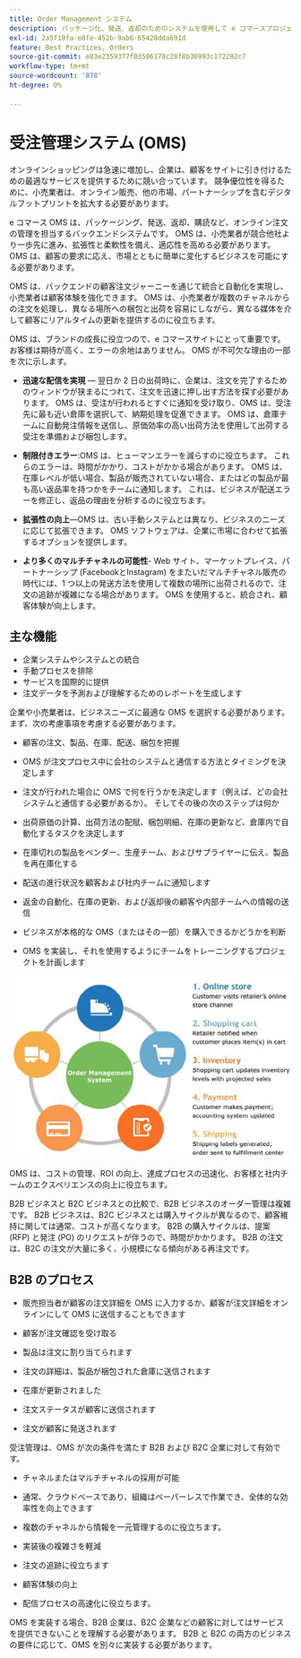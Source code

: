 ```yaml
---
title: Order Management システム
description: パッケージ化、発送、返却のためのシステムを使用して e コマースプロジェクトを完了します。
exl-id: 2a5f19fa-e8fe-452b-9ab6-65428dda691d
feature: Best Practices, Orders
source-git-commit: e83e2359377f03506178c28f8b30993c172282c7
workflow-type: tm+mt
source-wordcount: '878'
ht-degree: 0%

---
```


# 受注管理システム (OMS)

オンラインショッピングは急速に増加し、企業は、顧客をサイトに引き付けるための最適なサービスを提供するために競い合っています。 競争優位性を得るために、小売業者は、オンライン販売、他の市場、パートナーシップを含むデジタルフットプリントを拡大する必要があります。

e コマース OMS は、パッケージング、発送、返却、購読など、オンライン注文の管理を担当するバックエンドシステムです。 OMS は、小売業者が競合他社より一歩先に進み、拡張性と柔軟性を備え、適応性を高める必要があります。 OMS は、顧客の要求に応え、市場とともに簡単に変化するビジネスを可能にする必要があります。

OMS は、バックエンドの顧客注文ジャーニーを通じて統合と自動化を実現し、小売業者は顧客体験を強化できます。 OMS は、小売業者が複数のチャネルからの注文を処理し、異なる場所への梱包と出荷を容易にしながら、異なる媒体を介して顧客にリアルタイムの更新を提供するのに役立ちます。

OMS は、ブランドの成長に役立つので、e コマースサイトにとって重要です。 お客様は期待が高く、エラーの余地はありません。 OMS が不可欠な理由の一部を次に示します。

- **迅速な配信を実現** — 翌日か 2 日の出荷時に、企業は、注文を完了するためのウィンドウが狭まるにつれて、注文を迅速に押し出す方法を探す必要があります。 OMS は、受注が行われるとすぐに通知を受け取り、OMS は、受注先に最も近い倉庫を選択して、納期処理を促進できます。 OMS は、倉庫チームに自動発注情報を送信し、原価効率の高い出荷方法を使用して出荷する受注を準備および梱包します。

- **制限付きエラー**:OMS は、ヒューマンエラーを減らすのに役立ちます。 これらのエラーは、時間がかかり、コストがかかる場合があります。 OMS は、在庫レベルが低い場合、製品が販売されていない場合、またはどの製品が最も高い返品率を持つかをチームに通知します。 これは、ビジネスが配送エラーを修正し、返品の理由を分析するのに役立ちます。

- **拡張性の向上**—OMS は、古い手動システムとは異なり、ビジネスのニーズに応じて拡張できます。 OMS ソフトウェアは、企業に市場に合わせて拡張するオプションを提供します。

- **より多くのマルチチャネルの可能性**- Web サイト、マーケットプレイス、パートナーシップ (FacebookとInstagram) をまたいだマルチチャネル販売の時代には、1 つ以上の発送方法を使用して複数の場所に出荷されるので、注文の追跡が複雑になる場合があります。 OMS を使用すると、統合され、顧客体験が向上します。

## 主な機能

- 企業システムやシステムとの統合
- 手動プロセスを排除
- サービスを国際的に提供
- 注文データを予測および理解するためのレポートを生成します

企業や小売業者は、ビジネスニーズに最適な OMS を選択する必要があります。 まず、次の考慮事項を考慮する必要があります。

- 顧客の注文、製品、在庫、配送、梱包を把握

- OMS が注文プロセス中に会社のシステムと通信する方法とタイミングを決定します

- 注文が行われた場合に OMS で何を行うかを決定します（例えば、どの会社システムと通信する必要があるか）。 そしてその後の次のステップは何か

- 出荷原価の計算、出荷方法の配賦、梱包明細、在庫の更新など、倉庫内で自動化するタスクを決定します

- 在庫切れの製品をベンダー、生産チーム、およびサプライヤーに伝え、製品を再在庫化する

- 配送の進行状況を顧客および社内チームに通知します

- 返金の自動化、在庫の更新、および返却後の顧客や内部チームへの情報の送信

- ビジネスが本格的な OMS（またはその一部）を購入できるかどうかを判断

- OMS を実装し、それを使用するようにチームをトレーニングするプロジェクトを計画します

![受注管理システム図](../../assets/playbooks/order-management-system.png)

OMS は、コストの管理、ROI の向上、達成プロセスの迅速化、お客様と社内チームのエクスペリエンスの向上に役立ちます。

B2B ビジネスと B2C ビジネスとの比較で、B2B ビジネスのオーダー管理は複雑です。 B2B ビジネスは、B2C ビジネスとは購入サイクルが異なるので、顧客維持に関しては通常、コストが高くなります。 B2B の購入サイクルは、提案 (RFP) と発注 (PO) のリクエストが伴うので、時間がかかります。 B2B の注文は、B2C の注文が大量に多く、小規模になる傾向がある再注文です。

## B2B のプロセス

- 販売担当者が顧客の注文詳細を OMS に入力するか、顧客が注文詳細をオンラインにして OMS に送信することもできます

- 顧客が注文確認を受け取る

- 製品は注文に割り当てられます

- 注文の詳細は、製品が梱包された倉庫に送信されます

- 在庫が更新されました

- 注文ステータスが顧客に送信されます

- 注文が顧客に発送されます

受注管理は、OMS が次の条件を満たす B2B および B2C 企業に対して有効です。

- チャネルまたはマルチチャネルの採用が可能

- 通常、クラウドベースであり、組織はペーパーレスで作業でき、全体的な効率性を向上できます

- 複数のチャネルから情報を一元管理するのに役立ちます。

- 実装後の複雑さを軽減

- 注文の追跡に役立ちます

- 顧客体験の向上

- 配信プロセスの高速化に役立ちます。

OMS を実装する場合、B2B 企業は、B2C 企業などの顧客に対してはサービスを提供できないことを理解する必要があります。 B2B と B2C の両方のビジネスの要件に応じて、OMS を別々に実装する必要があります。
